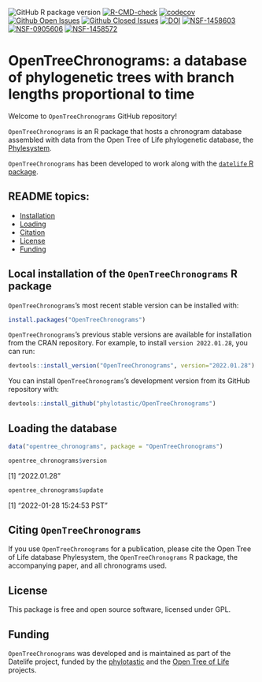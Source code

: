 
<!-- README.md is generated from README.Rmd. Make sure to edit the .Rmd file and not the .md -->
<!-- <img src='https://github.com/phylotastic/datelife/raw/master/man/figures/datelife-hexsticker-ai.png' align='right' style='width:150px' />

[![CRAN status](https://www.r-pkg.org/badges/version/datelife)](https://CRAN.R-project.org/package=datelife)
-->

![GitHub R package
version](https://img.shields.io/github/r-package/v/phylotastic/OpenTreeChronograms?color=green&label=GitHub)
[![R-CMD-check](https://github.com/phylotastic/OpenTreeChronograms/workflows/R-CMD-check/badge.svg)](https://github.com/phylotastic/OpenTreeChronograms/actions)
[![codecov](https://codecov.io/gh/phylotastic/datelife/branch/master/graph/badge.svg)](https://app.codecov.io/gh/phylotastic/OpenTreeChronograms)
[![Github Open
Issues](https://img.shields.io/github/issues-raw/phylotastic/OpenTreeChronograms.svg)](https://github.com/phylotastic/OpenTreeChronograms/issues)
[![Github Closed
Issues](https://img.shields.io/github/issues-closed-raw/phylotastic/OpenTreeChronograms.svg)](https://github.com/phylotastic/OpenTreeChronograms/issues?q=is%3Aissue+is%3Aclosed)
[![DOI](https://zenodo.org/badge/23036/phylotastic/OpenTreeChronograms.svg)](https://zenodo.org/badge/latestdoi/23036/phylotastic/OpenTreeChronograms)
[![NSF-1458603](https://img.shields.io/badge/NSF-1458603-white.svg)](https://nsf.gov/awardsearch/showAward?AWD_ID=1458603)
[![NSF-0905606](https://img.shields.io/badge/NSF-0905606-white.svg)](https://nsf.gov/awardsearch/showAward?AWD_ID=0905606)
[![NSF-1458572](https://img.shields.io/badge/NSF-1458572-white.svg)](https://nsf.gov/awardsearch/showAward?AWD_ID=1458572)

# OpenTreeChronograms: a database of phylogenetic trees with branch lengths proportional to time

Welcome to `OpenTreeChronograms` GitHub repository!

`OpenTreeChronograms` is an R package that hosts a chronogram database
assembled with data from the Open Tree of Life phylogenetic database,
the [Phylesystem](https://github.com/OpenTreeOfLife/phylesystem-1).

`OpenTreeChronograms` has been developed to work along with the
[`datelife` R package](http://phylotastic.org/datelife/index.html).

## README topics:

-   [Installation](#local)
-   [Loading](#loading)
-   [Citation](#citing)
-   [License](#license)
-   [Funding](#funding)

## Local installation of the `OpenTreeChronograms` R package

`OpenTreeChronograms`’s most recent stable version can be installed
with:

``` r
install.packages("OpenTreeChronograms")
```

`OpenTreeChronograms`’s previous stable versions are available for
installation from the CRAN repository. For example, to install
`version 2022.01.28`, you can run:

``` r
devtools::install_version("OpenTreeChronograms", version="2022.01.28")
```

You can install `OpenTreeChronograms`’s development version from its
GitHub repository with:

``` r
devtools::install_github("phylotastic/OpenTreeChronograms")
```

## Loading the database

``` r
data("opentree_chronograms", package = "OpenTreeChronograms")
```

``` r
opentree_chronograms$version 
```

\[1\] “2022.01.28”

``` r
opentree_chronograms$update
```

\[1\] “2022-01-28 15:24:53 PST”

## Citing `OpenTreeChronograms`

If you use `OpenTreeChronograms` for a publication, please cite the Open
Tree of Life database Phylesystem, the `OpenTreeChronograms` R package,
the accompanying paper, and all chronograms used.

## License

This package is free and open source software, licensed under GPL.

## Funding

`OpenTreeChronograms` was developed and is maintained as part of the
Datelife project, funded by the [phylotastic](http://phylotastic.org/)
and the [Open Tree of
Life](https://tree.opentreeoflife.org/about/open-tree-of-life) projects.
